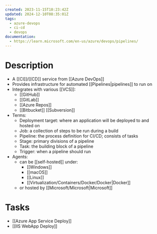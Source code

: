 ```yaml
---
created: 2023-11-15T10:23:42Z
updated: 2024-12-10T08:35:01Z
tags:
  - azure-devops
  - ci-cd
  - devops
documentation:
  - https://learn.microsoft.com/en-us/azure/devops/pipelines/
---
```

# Description
- A [[CI]]/[[CD]] service from [[Azure DevOps]]
- Provides infrastructure for automated [[Pipelines|pipelines]] to run on
- Integrates with various [[VCS]]:
	- [[GitHub]] 
	- [[GitLab]]
	- [[Azure Repos]]
	- [[Bitbucket]]
	  [[Subversion]]
- Terms:
	- Deployment target: where an application will be deployed to and hosted on
	- Job: a collection of steps to be run during a build
	- Pipeline: the process definition for CI/CD; consists of tasks
	- Stage: primary divisions of a pipeline
	- Task: the building block of a pipeline
	- Trigger: when a pipeline should run
- Agents:
	- can be [[self-hosted]] under:
		- [[Windows]]
		- [[macOS]]
		- [[Linux]]
		- [[Virtualization/Containers/Docker/Docker|Docker]]
	- or hosted by [[Microsoft/Microsoft|Microsoft]]
# Tasks
- [[Azure App Service Deploy]]
- [[IIS WebApp Deploy]]
